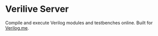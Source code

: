 # Verilive Server

Compile and execute Verilog modules and testbenches online. Built for [Verilog.me](http://www.verilog.me/).
